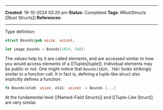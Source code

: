 _____
**Created**: 19-10-2024 02:20 pm
**Status**: Completed
**Tags**: #RustStructs [[Rust Structs]]
**References**: 
______

Type definiton:
```rust
struct Bounds(pub usize, usize);

let image_bounds = Buonds(1024, 768);
```

The values help by it are called elements, and are accessed similar to how you would access elements of a [[Tuples|tuple]]. Individual elements may be public or not.
One might notice that `Bounds(1024, 768)` looks strikingly similar to a function call. It in fact is, defining a tuple-like struct also implicitly defines a function:
```rust
fn Bounds(ele0: usize, ele1: usize) -> Bounds {...}
```

At the fundamental level [[Named-Field Structs]] and [[Tuple-Like Struct]] are very similar. 